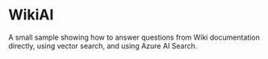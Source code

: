 # WikiAI
A small sample showing how to answer questions from Wiki documentation directly, using vector search, and using Azure AI Search.